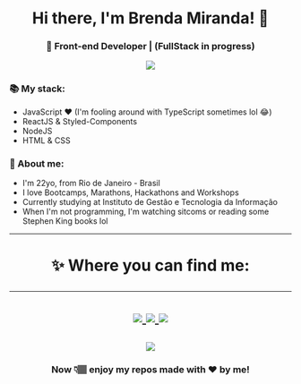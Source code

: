<h1 align="center">
Hi there, I'm Brenda Miranda! 🤩
</h1>
<h3 align="center">🚀 Front-end Developer | (FullStack in progress) </h3>
<p align="center">
<img src="https://yata-apix-a9caea66-ad78-425f-aa08-e292558ebb65.lss.locawebcorp.com.br/b7c7dbff38ae4f419c94ce8d2254b9d9.png"> </p>

### 📚 My stack:
- JavaScript ❤ (I'm fooling around with TypeScript sometimes lol 😂)
- ReactJS & Styled-Components
- NodeJS
- HTML & CSS

### 👀 About me:
- I'm 22yo, from Rio de Janeiro - Brasil
- I love Bootcamps, Marathons, Hackathons and Workshops
- Currently studying at Instituto de Gestão e Tecnologia da Informação
- When I'm not programming, I'm watching sitcoms or reading some Stephen King books lol

<hr>

<h1 align="center">
✨ Where you can find me: 
 <hr>
  
  <p align="center">
   <a href="https://www.linkedin.com/in/bmndx/">
    <img src="https://img.shields.io/badge/Linkedin-%2Fin%2Fbmndx-blue?style=for-the-badge&logo=appveyor">
  </a>
  
  <a href="https://www.instagram.com/bmndxx/">
    <img src="https://img.shields.io/badge/Instagram-%40bmndx-ff69b4?style=for-the-badge&logo=appveyor">
  </a>
  
   <a href="https://twitter.com/bmndxx">
    <img src="https://img.shields.io/badge/Twitter-%40bmndx-blueviolet?style=for-the-badge&logo=appveyor">
  </a>
  </a>
</p>
</h1>
<p align="center">
<img src="https://yata-apix-a9caea66-ad78-425f-aa08-e292558ebb65.lss.locawebcorp.com.br/b7c7dbff38ae4f419c94ce8d2254b9d9.png"> </p>
<h3 align="center"><strong> Now 👇🏽 enjoy my repos made with ❤ by me! </strong> </h3>

